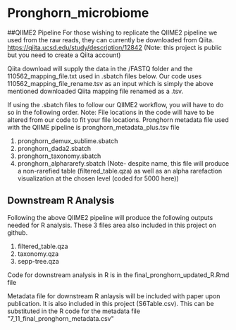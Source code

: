 # Pronghorn_microbiome

##QIIME2 Pipeline
For those wishing to replicate the QIIME2 pipeline we used from the raw reads, they can currently be downloaded from Qiita.
https://qiita.ucsd.edu/study/description/12842 (Note: this project is public but you need to create a Qiita account) 

Qiita download will supply the data in the /FASTQ folder and the 110562_mapping_file.txt used in .sbatch files below. 
Our code uses 110562_mapping_file_rename.tsv as an input which is simply the above mentioned downloaded Qiita mapping file renamed as a .tsv.

If using the .sbatch files to follow our QIIME2 workflow, you will have to do so in the following order.
Note: File locations in the code will have to be altered from our code to fit your file locations. Pronghorn metadata file used with the QIIME pipeline is pronghorn_metadata_plus.tsv file  

1) pronghorn_demux_sublime.sbatch
2) pronghorn_dada2.sbatch
3) pronghorn_taxonomy.sbatch
4) pronghorn_alphararefy.sbatch (Note- despite name, this file will produce a non-rarefied table (filtered_table.qza) as well as an alpha rarefaction visualization at the chosen level (coded for 5000 here))

## Downstream R Analysis
Following the above QIIME2 pipeline will produce the following outputs needed for R analysis. These 3 files area also included in this project on github. 
1) filtered_table.qza
2) taxonomy.qza
3) sepp-tree.qza

Code for downstream analysis in R is in the final_pronghorn_updated_R.Rmd file

Metadata file for downstream R anlaysis will be included with paper upon publication. It is also included in this project (S6Table.csv). This can be substituted in the R code for the metadata file "7_11_final_pronghorn_metadata.csv" 
